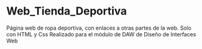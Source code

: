 # Web_Tienda_Deportiva
Página web de ropa deportiva, con enlaces a otras partes de la web. Solo con HTML y Css
Realizado para el módulo de DAW de Diseño de Interfaces Web
